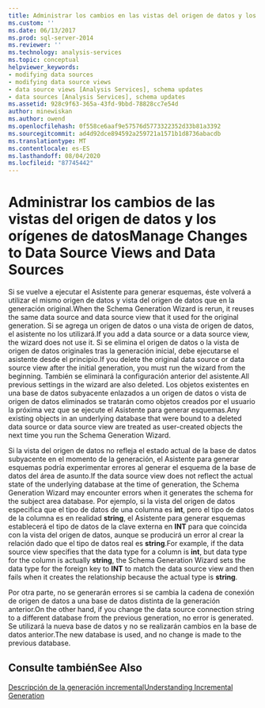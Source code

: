 ```yaml
---
title: Administrar los cambios en las vistas del origen de datos y los orígenes de datos | Microsoft Docs
ms.custom: ''
ms.date: 06/13/2017
ms.prod: sql-server-2014
ms.reviewer: ''
ms.technology: analysis-services
ms.topic: conceptual
helpviewer_keywords:
- modifying data sources
- modifying data source views
- data source views [Analysis Services], schema updates
- data sources [Analysis Services], schema updates
ms.assetid: 928c9f63-365a-43fd-9bbd-78828cc7e54d
author: minewiskan
ms.author: owend
ms.openlocfilehash: 0f558ce6aaf9e57576d5773322352d33b81a3392
ms.sourcegitcommit: ad4d92dce894592a259721a1571b1d8736abacdb
ms.translationtype: MT
ms.contentlocale: es-ES
ms.lasthandoff: 08/04/2020
ms.locfileid: "87745442"
---
```

# <a name="manage-changes-to-data-source-views-and-data-sources"></a><span data-ttu-id="e607d-102">Administrar los cambios de las vistas del origen de datos y los orígenes de datos</span><span class="sxs-lookup"><span data-stu-id="e607d-102">Manage Changes to Data Source Views and Data Sources</span></span>
  <span data-ttu-id="e607d-103">Si se vuelve a ejecutar el Asistente para generar esquemas, éste volverá a utilizar el mismo origen de datos y vista del origen de datos que en la generación original.</span><span class="sxs-lookup"><span data-stu-id="e607d-103">When the Schema Generation Wizard is rerun, it reuses the same data source and data source view that it used for the original generation.</span></span> <span data-ttu-id="e607d-104">Si se agrega un origen de datos o una vista de origen de datos, el asistente no los utilizará.</span><span class="sxs-lookup"><span data-stu-id="e607d-104">If you add a data source or a data source view, the wizard does not use it.</span></span> <span data-ttu-id="e607d-105">Si se elimina el origen de datos o la vista de origen de datos originales tras la generación inicial, debe ejecutarse el asistente desde el principio.</span><span class="sxs-lookup"><span data-stu-id="e607d-105">If you delete the original data source or data source view after the initial generation, you must run the wizard from the beginning.</span></span> <span data-ttu-id="e607d-106">También se eliminará la configuración anterior del asistente.</span><span class="sxs-lookup"><span data-stu-id="e607d-106">All previous settings in the wizard are also deleted.</span></span> <span data-ttu-id="e607d-107">Los objetos existentes en una base de datos subyacente enlazados a un origen de datos o vista de origen de datos eliminados se tratarán como objetos creados por el usuario la próxima vez que se ejecute el Asistente para generar esquemas.</span><span class="sxs-lookup"><span data-stu-id="e607d-107">Any existing objects in an underlying database that were bound to a deleted data source or data source view are treated as user-created objects the next time you run the Schema Generation Wizard.</span></span>  
  
 <span data-ttu-id="e607d-108">Si la vista del origen de datos no refleja el estado actual de la base de datos subyacente en el momento de la generación, el Asistente para generar esquemas podría experimentar errores al generar el esquema de la base de datos del área de asunto.</span><span class="sxs-lookup"><span data-stu-id="e607d-108">If the data source view does not reflect the actual state of the underlying database at the time of generation, the Schema Generation Wizard may encounter errors when it generates the schema for the subject area database.</span></span> <span data-ttu-id="e607d-109">Por ejemplo, si la vista del origen de datos especifica que el tipo de datos de una columna es **int**, pero el tipo de datos de la columna es en realidad **string**, el Asistente para generar esquemas establecerá el tipo de datos de la clave externa en **INT** para que coincida con la vista del origen de datos, aunque se producirá un error al crear la relación dado que el tipo de datos real es **string**.</span><span class="sxs-lookup"><span data-stu-id="e607d-109">For example, if the data source view specifies that the data type for a column is **int**, but data type for the column is actually **string**, the Schema Generation Wizard sets the data type for the foreign key to **INT** to match the data source view and then fails when it creates the relationship because the actual type is **string**.</span></span>  
  
 <span data-ttu-id="e607d-110">Por otra parte, no se generarán errores si se cambia la cadena de conexión de origen de datos a una base de datos distinta de la generación anterior.</span><span class="sxs-lookup"><span data-stu-id="e607d-110">On the other hand, if you change the data source connection string to a different database from the previous generation, no error is generated.</span></span> <span data-ttu-id="e607d-111">Se utilizará la nueva base de datos y no se realizarán cambios en la base de datos anterior.</span><span class="sxs-lookup"><span data-stu-id="e607d-111">The new database is used, and no change is made to the previous database.</span></span>  
  
## <a name="see-also"></a><span data-ttu-id="e607d-112">Consulte también</span><span class="sxs-lookup"><span data-stu-id="e607d-112">See Also</span></span>  
 [<span data-ttu-id="e607d-113">Descripción de la generación incremental</span><span class="sxs-lookup"><span data-stu-id="e607d-113">Understanding Incremental Generation</span></span>](understanding-incremental-generation.md)  
  
  
